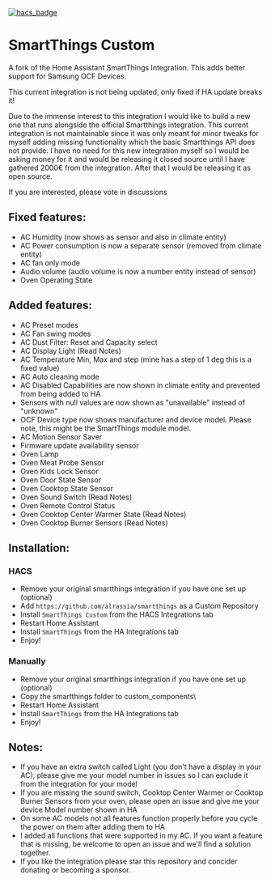 [![hacs_badge](https://img.shields.io/badge/HACS-Custom-41BDF5.svg)](https://github.com/hacs/integration)
# SmartThings Custom
A fork of the Home Assistant SmartThings Integration. This adds better support for Samsung OCF Devices.

This current integration is not being updated, only fixed if HA update breaks it!

Due to the immense interest to this integration I would like to build a new one that runs alongside the official Smartthings integration. This current integration is not maintainable since it was only meant for minor tweaks for myself adding missing functionality which the basic Smartthings API does not provide.
I have no need for this new integration myself so I would be asking money for it and would be releasing it closed source until I have gathered 2000€ from the integration. After that I would be releasing it as open source.

If you are interested, please vote in discussions

## Fixed features:
  - AC Humidity (now shows as sensor and also in climate entity)
  - AC Power consumption is now a separate sensor (removed from climate entity)
  - AC fan only mode
  - Audio volume (audio volume is now a number entity instead of sensor)
  - Oven Operating State
 
## Added features:
  - AC Preset modes
  - AC Fan swing modes
  - AC Dust Filter: Reset and Capacity select
  - AC Display Light (Read Notes)
  - AC Temperature Min, Max and step (mine has a step of 1 deg this is a fixed value)
  - AC Auto cleaning mode
  - AC Disabled Capabilities are now shown in climate entity and prevented from being added to HA
  - Sensors with null values are now shown as "unavailable" instead of "unknown"
  - OCF Device type now shows manufacturer and device model. Please note, this might be the SmartThings module model.
  - AC Motion Sensor Saver
  - Firmware update availability sensor
  - Oven Lamp
  - Oven Meat Probe Sensor
  - Oven Kids Lock Sensor
  - Oven Door State Sensor
  - Oven Cooktop State Sensor
  - Oven Sound Switch (Read Notes)
  - Oven Remote Control Status
  - Oven Cooktop Center Warmer State (Read Notes)
  - Oven Cooktop Burner Sensors (Read Notes)

## Installation:
### HACS
- Remove your original smartthings integration if you have one set up (optional)
- Add `https://github.com/alrassia/smartthings` as a Custom Repository
- Install `SmartThings Custom` from the HACS Integrations tab
- Restart Home Assistant
- Install `SmartThings` from the HA Integrations tab
- Enjoy!

### Manually
- Remove your original smartthings integration if you have one set up (optional)
- Copy the smartthings folder to custom_components\
- Restart Home Assistant
- Install `SmartThings` from the HA Integrations tab
- Enjoy!

## Notes:
- If you have an extra switch called Light (you don't have a display in your AC), please give me your model number in issues so I can exclude it from the integration for your model
- If you are missing the sound switch, Cooktop Center Warmer or Cooktop Burner Sensors from your oven, please open an issue and give me your device Model number shown in HA 
- On some AC models not all features function properly before you cycle the power on them after adding them to HA
- I added all functions that were supported in my AC. If you want a feature that is missing, be welcome to open an issue and we'll find a solution together.
- If you like the integration please star this repository and concider donating or becoming a sponsor.
